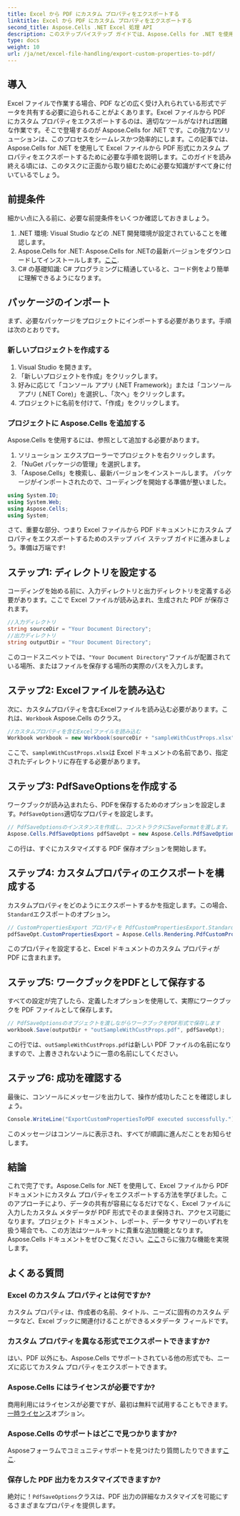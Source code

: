 ```yaml
---
title: Excel から PDF にカスタム プロパティをエクスポートする
linktitle: Excel から PDF にカスタム プロパティをエクスポートする
second_title: Aspose.Cells .NET Excel 処理 API
description: このステップバイステップ ガイドでは、Aspose.Cells for .NET を使用して Excel から PDF にカスタム プロパティをエクスポートする方法を学習します。データ共有を効率化します。
type: docs
weight: 10
url: /ja/net/excel-file-handling/export-custom-properties-to-pdf/
---
```

## 導入
Excel ファイルで作業する場合、PDF などの広く受け入れられている形式でデータを共有する必要に迫られることがよくあります。Excel ファイルから PDF にカスタム プロパティをエクスポートするのは、適切なツールがなければ困難な作業です。そこで登場するのが Aspose.Cells for .NET です。この強力なソリューションは、このプロセスをシームレスかつ効率的にします。この記事では、Aspose.Cells for .NET を使用して Excel ファイルから PDF 形式にカスタム プロパティをエクスポートするために必要な手順を説明します。このガイドを読み終える頃には、このタスクに正面から取り組むために必要な知識がすべて身に付いているでしょう。
## 前提条件
細かい点に入る前に、必要な前提条件をいくつか確認しておきましょう。
1. .NET 環境: Visual Studio などの .NET 開発環境が設定されていることを確認します。
2.  Aspose.Cells for .NET: Aspose.Cells for .NETの最新バージョンをダウンロードしてインストールします。[ここ](https://releases.aspose.com/cells/net/).
3. C# の基礎知識: C# プログラミングに精通していると、コード例をより簡単に理解できるようになります。
## パッケージのインポート
まず、必要なパッケージをプロジェクトにインポートする必要があります。手順は次のとおりです。
### 新しいプロジェクトを作成する
1. Visual Studio を開きます。
2. 「新しいプロジェクトを作成」をクリックします。
3. 好みに応じて「コンソール アプリ (.NET Framework)」または「コンソール アプリ (.NET Core)」を選択し、「次へ」をクリックします。
4. プロジェクトに名前を付けて、「作成」をクリックします。
### プロジェクトに Aspose.Cells を追加する
Aspose.Cells を使用するには、参照として追加する必要があります。
1. ソリューション エクスプローラーでプロジェクトを右クリックします。
2. 「NuGet パッケージの管理」を選択します。
3. 「Aspose.Cells」を検索し、最新バージョンをインストールします。
パッケージがインポートされたので、コーディングを開始する準備が整いました。

```csharp
using System.IO;
using System.Web;
using Aspose.Cells;
using System;
```

さて、重要な部分、つまり Excel ファイルから PDF ドキュメントにカスタム プロパティをエクスポートするためのステップ バイ ステップ ガイドに進みましょう。準備は万端です!
## ステップ1: ディレクトリを設定する
コーディングを始める前に、入力ディレクトリと出力ディレクトリを定義する必要があります。ここで Excel ファイルが読み込まれ、生成された PDF が保存されます。
```csharp
//入力ディレクトリ
string sourceDir = "Your Document Directory";
//出力ディレクトリ
string outputDir = "Your Document Directory";
```
このコードスニペットでは、`"Your Document Directory"`ファイルが配置されている場所、またはファイルを保存する場所の実際のパスを入力します。
## ステップ2: Excelファイルを読み込む
次に、カスタムプロパティを含むExcelファイルを読み込む必要があります。これは、`Workbook` Aspose.Cells のクラス。
```csharp
//カスタムプロパティを含むExcelファイルを読み込む
Workbook workbook = new Workbook(sourceDir + "sampleWithCustProps.xlsx");
```
ここで、`sampleWithCustProps.xlsx`は Excel ドキュメントの名前であり、指定されたディレクトリに存在する必要があります。
## ステップ3: PdfSaveOptionsを作成する
ワークブックが読み込まれたら、PDFを保存するためのオプションを設定します。`PdfSaveOptions`適切なプロパティを設定します。
```csharp
// PdfSaveOptionsのインスタンスを作成し、コンストラクタにSaveFormatを渡します。
Aspose.Cells.PdfSaveOptions pdfSaveOpt = new Aspose.Cells.PdfSaveOptions();
```
この行は、すぐにカスタマイズする PDF 保存オプションを開始します。
## ステップ4: カスタムプロパティのエクスポートを構成する
カスタムプロパティをどのようにエクスポートするかを指定します。この場合、`Standard`エクスポートのオプション。
```csharp
// CustomPropertiesExport プロパティを PdfCustomPropertiesExport.Standard に設定する
pdfSaveOpt.CustomPropertiesExport = Aspose.Cells.Rendering.PdfCustomPropertiesExport.Standard;
```
このプロパティを設定すると、Excel ドキュメントのカスタム プロパティが PDF に含まれます。
## ステップ5: ワークブックをPDFとして保存する
すべての設定が完了したら、定義したオプションを使用して、実際にワークブックを PDF ファイルとして保存します。
```csharp
// PdfSaveOptionsのオブジェクトを渡しながらワークブックをPDF形式で保存します
workbook.Save(outputDir + "outSampleWithCustProps.pdf", pdfSaveOpt);
```
この行では、`outSampleWithCustProps.pdf`は新しい PDF ファイルの名前になりますので、上書きされないように一意の名前にしてください。
## ステップ6: 成功を確認する
最後に、コンソールにメッセージを出力して、操作が成功したことを確認しましょう。
```csharp
Console.WriteLine("ExportCustomPropertiesToPDF executed successfully.");
```
このメッセージはコンソールに表示され、すべてが順調に進んだことをお知らせします。
## 結論
これで完了です。Aspose.Cells for .NET を使用して、Excel ファイルから PDF ドキュメントにカスタム プロパティをエクスポートする方法を学びました。このアプローチにより、データの共有が容易になるだけでなく、Excel ファイルに入力したカスタム メタデータが PDF 形式でそのまま保持され、アクセス可能になります。プロジェクト ドキュメント、レポート、データ サマリーのいずれを扱う場合でも、この方法はツールキットに貴重な追加機能となります。Aspose.Cells ドキュメントをぜひご覧ください。[ここ](https://reference.aspose.com/cells/net/)さらに強力な機能を実現します。
## よくある質問
### Excel のカスタム プロパティとは何ですか?
カスタム プロパティは、作成者の名前、タイトル、ニーズに固有のカスタム データなど、Excel ブックに関連付けることができるメタデータ フィールドです。
### カスタム プロパティを異なる形式でエクスポートできますか?
はい、PDF 以外にも、Aspose.Cells でサポートされている他の形式でも、ニーズに応じてカスタム プロパティをエクスポートできます。
### Aspose.Cells にはライセンスが必要ですか?
商用利用にはライセンスが必要ですが、最初は無料で試用することもできます。[一時ライセンス](https://purchase.aspose.com/temporary-license/)オプション。
### Aspose.Cells のサポートはどこで見つかりますか?
 Asposeフォーラムでコミュニティサポートを見つけたり質問したりできます[ここ](https://forum.aspose.com/c/cells/9).
### 保存した PDF 出力をカスタマイズできますか?
絶対に！`PdfSaveOptions`クラスは、PDF 出力の詳細なカスタマイズを可能にするさまざまなプロパティを提供します。